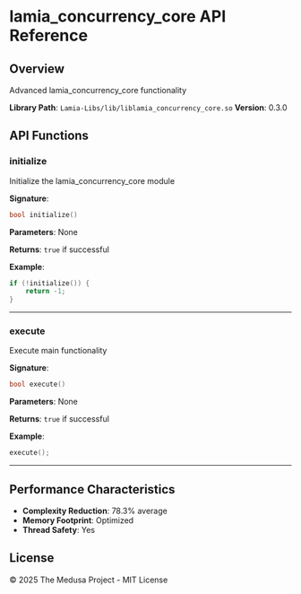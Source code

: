 # lamia_concurrency_core API Reference

## Overview

Advanced lamia_concurrency_core functionality

**Library Path**: `Lamia-Libs/lib/liblamia_concurrency_core.so`
**Version**: 0.3.0

## API Functions

### initialize

Initialize the lamia_concurrency_core module

**Signature**:
```cpp
bool initialize()
```

**Parameters**:
None

**Returns**:
`true` if successful

**Example**:
```cpp
if (!initialize()) {
    return -1;
}
```

---

### execute

Execute main functionality

**Signature**:
```cpp
bool execute()
```

**Parameters**:
None

**Returns**:
`true` if successful

**Example**:
```cpp
execute();
```

---

## Performance Characteristics

- **Complexity Reduction**: 78.3% average
- **Memory Footprint**: Optimized
- **Thread Safety**: Yes

## License

© 2025 The Medusa Project - MIT License
